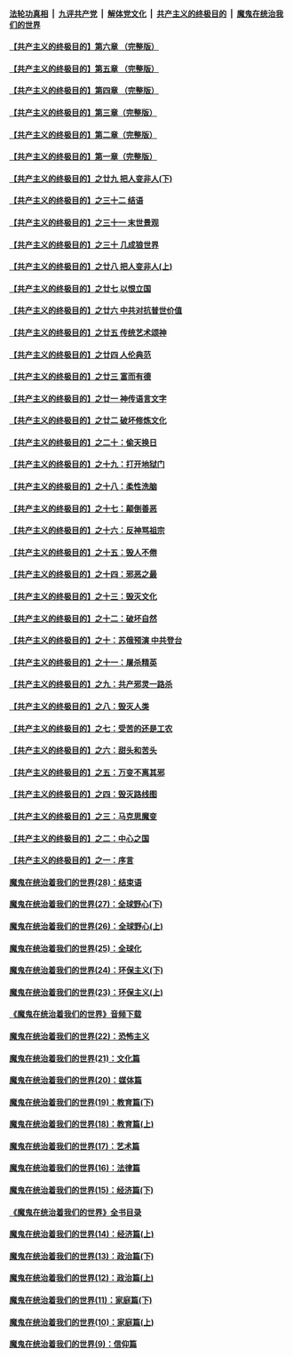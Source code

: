 ####  [法轮功真相](../../../../basic/blob/master/README.md?t=06241331) &nbsp;|&nbsp; [九评共产党](../../../../9ping.md/blob/master/README.md?t=06241331) &nbsp;|&nbsp; [解体党文化](../../../../jtdwh.md/blob/master/README.md?t=06241331)  &nbsp;|&nbsp; [共产主义的终极目的](../../../../gczydzjmd.md/blob/master/README.md?t=06241331) &nbsp;|&nbsp; [魔鬼在统治我们的世界](../../../../mgztzwmdsj.md/blob/master/README.md?t=06241331) 

#### [【共产主义的终极目的】第六章 （完整版）](../pages/nsc422/n11428913.md?t=06241331) 

#### [【共产主义的终极目的】第五章 （完整版）](../pages/nsc422/n11428912.md?t=06241331) 

#### [【共产主义的终极目的】第四章 （完整版）](../pages/nsc422/n11428907.md?t=06241331) 

#### [【共产主义的终极目的】第三章（完整版）](../pages/nsc422/n11428848.md?t=06241331) 

#### [【共产主义的终极目的】第二章（完整版）](../pages/nsc422/n11428831.md?t=06241331) 

#### [【共产主义的终极目的】第一章（完整版）](../pages/nsc422/n11417651.md?t=06241331) 

#### [【共产主义的终极目的】之廿九 把人变非人(下)](../pages/nsc422/n11344140.md?t=06241331) 

#### [【共产主义的终极目的】之三十二 结语](../pages/nsc422/n11360535.md?t=06241331) 

#### [【共产主义的终极目的】之三十一 末世景观](../pages/nsc422/n11351129.md?t=06241331) 

#### [【共产主义的终极目的】之三十 几成狼世界](../pages/nsc422/n11348280.md?t=06241331) 

#### [【共产主义的终极目的】之廿八 把人变非人(上)](../pages/nsc422/n11340492.md?t=06241331) 

#### [【共产主义的终极目的】之廿七 以恨立国](../pages/nsc422/n11336944.md?t=06241331) 

#### [【共产主义的终极目的】之廿六 中共对抗普世价值](../pages/nsc422/n11324785.md?t=06241331) 

#### [【共产主义的终极目的】之廿五 传统艺术颂神](../pages/nsc422/n11296396.md?t=06241331) 

#### [【共产主义的终极目的】之廿四 人伦典范](../pages/nsc422/n11296397.md?t=06241331) 

#### [【共产主义的终极目的】之廿三 富而有德](../pages/nsc422/n11283598.md?t=06241331) 

#### [【共产主义的终极目的】之廿一 神传语言文字](../pages/nsc422/n11263265.md?t=06241331) 

#### [【共产主义的终极目的】之廿二 破坏修炼文化](../pages/nsc422/n11245728.md?t=06241331) 

#### [【共产主义的终极目的】之二十：偷天换日](../pages/nsc422/n11238846.md?t=06241331) 

#### [【共产主义的终极目的】之十九：打开地狱门](../pages/nsc422/n11206376.md?t=06241331) 

#### [【共产主义的终极目的】之十八：柔性洗脑](../pages/nsc422/n11199994.md?t=06241331) 

#### [【共产主义的终极目的】之十七：颠倒善恶](../pages/nsc422/n11179782.md?t=06241331) 

#### [【共产主义的终极目的】之十六：反神骂祖宗](../pages/nsc422/n11166798.md?t=06241331) 

#### [【共产主义的终极目的】之十五：毁人不倦](../pages/nsc422/n11166792.md?t=06241331) 

#### [【共产主义的终极目的】之十四：邪恶之最](../pages/nsc422/n11150249.md?t=06241331) 

#### [【共产主义的终极目的】之十三：毁灭文化](../pages/nsc422/n11135227.md?t=06241331) 

#### [【共产主义的终极目的】之十二：破坏自然](../pages/nsc422/n11135214.md?t=06241331) 

#### [【共产主义的终极目的】之十：苏俄预演 中共登台](../pages/nsc422/n11118424.md?t=06241331) 

#### [【共产主义的终极目的】之十一：屠杀精英](../pages/nsc422/n11118442.md?t=06241331) 

#### [【共产主义的终极目的】之九：共产邪灵一路杀](../pages/nsc422/n11114139.md?t=06241331) 

#### [【共产主义的终极目的】之八：毁灭人类](../pages/nsc422/n11108503.md?t=06241331) 

#### [【共产主义的终极目的】之七：受苦的还是工农](../pages/nsc422/n11101809.md?t=06241331) 

#### [【共产主义的终极目的】之六：甜头和苦头](../pages/nsc422/n11096971.md?t=06241331) 

#### [【共产主义的终极目的】之五：万变不离其邪](../pages/nsc422/n11091285.md?t=06241331) 

#### [【共产主义的终极目的】之四：毁灭路线图](../pages/nsc422/n11086284.md?t=06241331) 

#### [【共产主义的终极目的】之三：马克思魔变](../pages/nsc422/n11061941.md?t=06241331) 

#### [【共产主义的终极目的】之二：中心之国](../pages/nsc422/n11047728.md?t=06241331) 

#### [【共产主义的终极目的】之一：序言](../pages/nsc422/n11086077.md?t=06241331) 

#### [魔鬼在统治着我们的世界(28)：结束语](../pages/nsc422/n10936246.md?t=06241331) 

#### [魔鬼在统治着我们的世界(27)：全球野心(下)](../pages/nsc422/n10928319.md?t=06241331) 

#### [魔鬼在统治着我们的世界(26)：全球野心(上)](../pages/nsc422/n10900318.md?t=06241331) 

#### [魔鬼在统治着我们的世界(25)：全球化](../pages/nsc422/n10788205.md?t=06241331) 

#### [魔鬼在统治着我们的世界(24)：环保主义(下)](../pages/nsc422/n10695307.md?t=06241331) 

#### [魔鬼在统治着我们的世界(23)：环保主义(上)](../pages/nsc422/n10688613.md?t=06241331) 

#### [《魔鬼在统治着我们的世界》音频下载](../pages/nsc422/n10635553.md?t=06241331) 

#### [魔鬼在统治着我们的世界(22)：恐怖主义](../pages/nsc422/n10614727.md?t=06241331) 

#### [魔鬼在统治着我们的世界(21)：文化篇](../pages/nsc422/n10597706.md?t=06241331) 

#### [魔鬼在统治着我们的世界(20)：媒体篇](../pages/nsc422/n10586579.md?t=06241331) 

#### [魔鬼在统治着我们的世界(19)：教育篇(下)](../pages/nsc422/n10564808.md?t=06241331) 

#### [魔鬼在统治着我们的世界(18)：教育篇(上)](../pages/nsc422/n10526970.md?t=06241331) 

#### [魔鬼在统治着我们的世界(17)：艺术篇](../pages/nsc422/n10499093.md?t=06241331) 

#### [魔鬼在统治着我们的世界(16)：法律篇](../pages/nsc422/n10485969.md?t=06241331) 

#### [魔鬼在统治着我们的世界(15)：经济篇(下)](../pages/nsc422/n10469975.md?t=06241331) 

#### [《魔鬼在统治着我们的世界》全书目录](../pages/nsc422/n10464261.md?t=06241331) 

#### [魔鬼在统治着我们的世界(14)：经济篇(上)](../pages/nsc422/n10457370.md?t=06241331) 

#### [魔鬼在统治着我们的世界(13)：政治篇(下)](../pages/nsc422/n10448270.md?t=06241331) 

#### [魔鬼在统治着我们的世界(12)：政治篇(上)](../pages/nsc422/n10444576.md?t=06241331) 

#### [魔鬼在统治着我们的世界(11)：家庭篇(下)](../pages/nsc422/n10440961.md?t=06241331) 

#### [魔鬼在统治着我们的世界(10)：家庭篇(上)](../pages/nsc422/n10435448.md?t=06241331) 

#### [魔鬼在统治着我们的世界(9)：信仰篇](../pages/nsc422/n10432159.md?t=06241331) 

